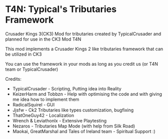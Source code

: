 # T4N: Typical's Tributaries Framework

Crusader Kings 3(CK3) Mod for tributaries created by TypicalCrusader and planned for use in the CK3 Mod T4N

This mod implements a Crusader Kings 2 like tributaries framework that can be utilized in CK3

You can use the framework in your mods as long as you credit us (or T4N team or TypicalCrusader)

Credits:
  * TypicalCrusader - Scripting, Putting idea into Reality
  * KeizerHarm and Tobbzn - Help with optimising the code and with giving me idea how to implement them
  * RadicalSquirel - GUI
  * Jjsfw - Ck2 Tributaries like types customization, bugfixing
  * ThatOneGuy42 - Localization
  * Wrench & Leviathonlx - Extensive Playtesting
  * Nezaros - Tributaries Map Mode (with help from Silk Road)
  * Maokai, GreatMarshal and Tales of Ireland team - Spiritual Support :)
